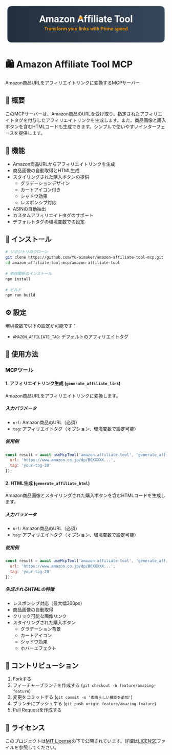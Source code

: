 <p align="center">
  <img src="assets/header.svg" alt="Amazon Affiliate Tool MCP" width="800" />
</p>

# 🛍️ Amazon Affiliate Tool MCP

Amazon商品URLをアフィリエイトリンクに変換するMCPサーバー

## 📝 概要

このMCPサーバーは、Amazon商品のURLを受け取り、指定されたアフィリエイトタグを付与したアフィリエイトリンクを生成します。また、商品画像と購入ボタンを含むHTMLコードも生成できます。シンプルで使いやすいインターフェースを提供します。

## 🚀 機能

- Amazon商品URLからアフィリエイトリンクを生成
- 商品画像の自動取得とHTML生成
- スタイリングされた購入ボタンの提供
  - グラデーションデザイン
  - カートアイコン付き
  - シャドウ効果
  - レスポンシブ対応
- ASINの自動抽出
- カスタムアフィリエイトタグのサポート
- デフォルトタグの環境変数での設定

## 🔧 インストール

```bash
# リポジトリのクローン
git clone https://github.com/Yu-aimaker/amazon-affiliate-tool-mcp.git
cd amazon-affiliate-tool-mcp/amazon-affiliate-tool

# 依存関係のインストール
npm install

# ビルド
npm run build
```

## ⚙️ 設定

環境変数で以下の設定が可能です：

- `AMAZON_AFFILIATE_TAG`: デフォルトのアフィリエイトタグ

## 📖 使用方法

### MCPツール

#### 1. アフィリエイトリンク生成 (`generate_affiliate_link`)

Amazon商品URLをアフィリエイトリンクに変換します。

##### 入力パラメータ
- `url`: Amazon商品のURL（必須）
- `tag`: アフィリエイトタグ（オプション、環境変数で設定可能）

##### 使用例
```javascript
const result = await useMcpTool('amazon-affiliate-tool', 'generate_affiliate_link', {
  url: 'https://www.amazon.co.jp/dp/B0XXXXX...',
  tag: 'your-tag-20'
});
```

#### 2. HTML生成 (`generate_affiliate_html`)

Amazon商品画像とスタイリングされた購入ボタンを含むHTMLコードを生成します。

##### 入力パラメータ
- `url`: Amazon商品のURL（必須）
- `tag`: アフィリエイトタグ（オプション、環境変数で設定可能）

##### 使用例
```javascript
const result = await useMcpTool('amazon-affiliate-tool', 'generate_affiliate_html', {
  url: 'https://www.amazon.co.jp/dp/B0XXXXX...',
  tag: 'your-tag-20'
});
```

##### 生成されるHTMLの特徴
- レスポンシブ対応（最大幅300px）
- 商品画像の自動取得
- クリック可能な画像リンク
- スタイリングされた購入ボタン
  - グラデーション背景
  - カートアイコン
  - シャドウ効果
  - ホバーエフェクト

## 🤝 コントリビューション

1. Forkする
2. フィーチャーブランチを作成する (`git checkout -b feature/amazing-feature`)
3. 変更をコミットする (`git commit -m '素晴らしい機能を追加'`)
4. ブランチにプッシュする (`git push origin feature/amazing-feature`)
5. Pull Requestを作成する

## 📄 ライセンス

このプロジェクトは[MIT License](LICENSE)の下で公開されています。詳細は[LICENSE](LICENSE)ファイルを参照してください。